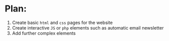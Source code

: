 # Plan:

1. Create basic `html` and `css` pages for the website
2. Create interactive `JS` or `php` elements such as automatic email newsletter
3. Add further complex elements